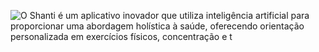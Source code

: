 
![O Shanti é um aplicativo inovador que utiliza inteligência artificial para proporcionar uma abordagem holística à saúde, oferecendo orientação personalizada em exercícios físicos, concentração e t](https://github.com/amandaarruda/Shanti/assets/66084295/62541fc3-68bb-45a8-85b3-1c57ca77e6cf)
